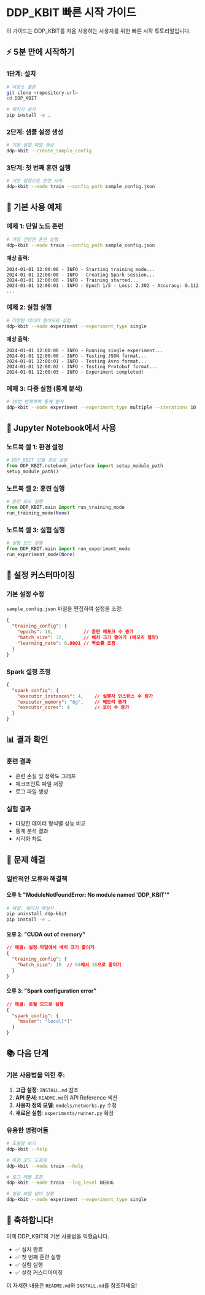 # DDP_KBIT 빠른 시작 가이드

이 가이드는 DDP_KBIT를 처음 사용하는 사용자를 위한 빠른 시작 튜토리얼입니다.

## ⚡ 5분 만에 시작하기

### 1단계: 설치
```bash
# 저장소 클론
git clone <repository-url>
cd DDP_KBIT

# 패키지 설치
pip install -e .
```

### 2단계: 샘플 설정 생성
```bash
# 기본 설정 파일 생성
ddp-kbit --create_sample_config
```

### 3단계: 첫 번째 훈련 실행
```bash
# 기본 설정으로 훈련 시작
ddp-kbit --mode train --config_path sample_config.json
```

## 🎯 기본 사용 예제

### 예제 1: 단일 노드 훈련
```bash
# 가장 간단한 훈련 실행
ddp-kbit --mode train --config_path sample_config.json
```

**예상 출력:**
```
2024-01-01 12:00:00 - INFO - Starting training mode...
2024-01-01 12:00:00 - INFO - Creating Spark session...
2024-01-01 12:00:00 - INFO - Training started...
2024-01-01 12:00:01 - INFO - Epoch 1/5 - Loss: 2.302 - Accuracy: 0.112
...
```

### 예제 2: 실험 실행
```bash
# 다양한 데이터 형식으로 실험
ddp-kbit --mode experiment --experiment_type single
```

**예상 출력:**
```
2024-01-01 12:00:00 - INFO - Running single experiment...
2024-01-01 12:00:00 - INFO - Testing JSON format...
2024-01-01 12:00:01 - INFO - Testing Avro format...
2024-01-01 12:00:02 - INFO - Testing Protobuf format...
2024-01-01 12:00:03 - INFO - Experiment completed!
```

### 예제 3: 다중 실험 (통계 분석)
```bash
# 10번 반복하여 통계 분석
ddp-kbit --mode experiment --experiment_type multiple --iterations 10
```

## 📱 Jupyter Notebook에서 사용

### 노트북 셀 1: 환경 설정
```python
# DDP_KBIT 모듈 경로 설정
from DDP_KBIT.notebook_interface import setup_module_path
setup_module_path()
```

### 노트북 셀 2: 훈련 실행
```python
# 훈련 모드 실행
from DDP_KBIT.main import run_training_mode
run_training_mode(None)
```

### 노트북 셀 3: 실험 실행
```python
# 실험 모드 실행
from DDP_KBIT.main import run_experiment_mode
run_experiment_mode(None)
```

## 🔧 설정 커스터마이징

### 기본 설정 수정
`sample_config.json` 파일을 편집하여 설정을 조정:

```json
{
  "training_config": {
    "epochs": 10,           // 훈련 에포크 수 증가
    "batch_size": 32,       // 배치 크기 줄이기 (메모리 절약)
    "learning_rate": 0.0001 // 학습률 조정
  }
}
```

### Spark 설정 조정
```json
{
  "spark_config": {
    "executor_instances": 4,    // 실행자 인스턴스 수 증가
    "executor_memory": "8g",    // 메모리 증가
    "executor_cores": 4         // 코어 수 증가
  }
}
```

## 📊 결과 확인

### 훈련 결과
- 훈련 손실 및 정확도 그래프
- 체크포인트 파일 저장
- 로그 파일 생성

### 실험 결과
- 다양한 데이터 형식별 성능 비교
- 통계 분석 결과
- 시각화 차트

## 🚨 문제 해결

### 일반적인 오류와 해결책

#### 오류 1: "ModuleNotFoundError: No module named 'DDP_KBIT'"
```bash
# 해결: 패키지 재설치
pip uninstall ddp-kbit
pip install -e .
```

#### 오류 2: "CUDA out of memory"
```json
// 해결: 설정 파일에서 배치 크기 줄이기
{
  "training_config": {
    "batch_size": 16  // 64에서 16으로 줄이기
  }
}
```

#### 오류 3: "Spark configuration error"
```json
// 해결: 로컬 모드로 실행
{
  "spark_config": {
    "master": "local[*]"
  }
}
```

## 📚 다음 단계

### 기본 사용법을 익힌 후:

1. **고급 설정**: `INSTALL.md` 참조
2. **API 문서**: `README.md`의 API Reference 섹션
3. **사용자 정의 모델**: `models/networks.py` 수정
4. **새로운 실험**: `experiments/runner.py` 확장

### 유용한 명령어들
```bash
# 도움말 보기
ddp-kbit --help

# 특정 모드 도움말
ddp-kbit --mode train --help

# 로그 레벨 조정
ddp-kbit --mode train --log_level DEBUG

# 설정 파일 없이 실행
ddp-kbit --mode experiment --experiment_type single
```

## 🎉 축하합니다!

이제 DDP_KBIT의 기본 사용법을 익혔습니다. 

- ✅ 설치 완료
- ✅ 첫 번째 훈련 실행
- ✅ 실험 실행
- ✅ 설정 커스터마이징

더 자세한 내용은 `README.md`와 `INSTALL.md`를 참조하세요!
